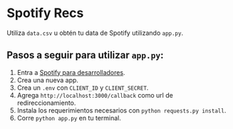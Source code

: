# Spotify Recs

Utiliza `data.csv` u obtén tu data de Spotify utilizando `app.py`.

## Pasos a seguir para utilizar `app.py`:
1. Entra a [Spotify para desarrolladores](https://developer.spotify.com).
2. Crea una nueva app.
3. Crea un `.env` con `CLIENT_ID` y `CLIENT_SECRET`.
4. Agrega `http://localhost:3000/callback` como url de redireccionamiento.
5. Instala los requerimientos necesarios con `python requests.py install`.
5. Corre `python app.py` en tu terminal.
